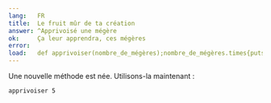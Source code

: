 ```yaml
---
lang:   FR
title:  Le fruit mûr de ta création
answer: ^Apprivoisé une mégère
ok:     Ça leur apprendra, ces mégères
error:
load:   def apprivoiser(nombre_de_mégères);nombre_de_mégères.times{puts "Apprivoisé une mégère"};end;
---
```


Une nouvelle méthode est née. Utilisons-la maintenant :

    apprivoiser 5
